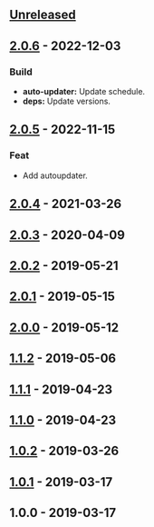 <a name="unreleased"></a>
## [Unreleased]


<a name="2.0.6"></a>
## [2.0.6] - 2022-12-03
### Build
- **auto-updater:** Update schedule.
- **deps:** Update versions.


<a name="2.0.5"></a>
## [2.0.5] - 2022-11-15
### Feat
- Add autoupdater.


<a name="2.0.4"></a>
## [2.0.4] - 2021-03-26

<a name="2.0.3"></a>
## [2.0.3] - 2020-04-09

<a name="2.0.2"></a>
## [2.0.2] - 2019-05-21

<a name="2.0.1"></a>
## [2.0.1] - 2019-05-15

<a name="2.0.0"></a>
## [2.0.0] - 2019-05-12

<a name="1.1.2"></a>
## [1.1.2] - 2019-05-06

<a name="1.1.1"></a>
## [1.1.1] - 2019-04-23

<a name="1.1.0"></a>
## [1.1.0] - 2019-04-23

<a name="1.0.2"></a>
## [1.0.2] - 2019-03-26

<a name="1.0.1"></a>
## [1.0.1] - 2019-03-17

<a name="1.0.0"></a>
## 1.0.0 - 2019-03-17

[Unreleased]: https://github.com/030/bcbsn/compare/2.0.6...HEAD
[2.0.6]: https://github.com/030/bcbsn/compare/2.0.5...2.0.6
[2.0.5]: https://github.com/030/bcbsn/compare/2.0.4...2.0.5
[2.0.4]: https://github.com/030/bcbsn/compare/2.0.3...2.0.4
[2.0.3]: https://github.com/030/bcbsn/compare/2.0.2...2.0.3
[2.0.2]: https://github.com/030/bcbsn/compare/2.0.1...2.0.2
[2.0.1]: https://github.com/030/bcbsn/compare/2.0.0...2.0.1
[2.0.0]: https://github.com/030/bcbsn/compare/1.1.2...2.0.0
[1.1.2]: https://github.com/030/bcbsn/compare/1.1.1...1.1.2
[1.1.1]: https://github.com/030/bcbsn/compare/1.1.0...1.1.1
[1.1.0]: https://github.com/030/bcbsn/compare/1.0.2...1.1.0
[1.0.2]: https://github.com/030/bcbsn/compare/1.0.1...1.0.2
[1.0.1]: https://github.com/030/bcbsn/compare/1.0.0...1.0.1
